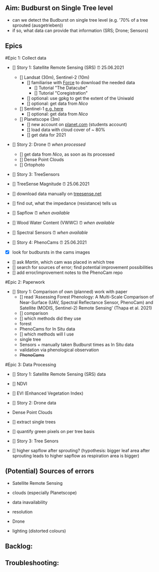 ## Aim: Budburst on Single Tree level
- can we detect the Budburst on single tree level (e.g. '70% of a tree sprouted (ausgetrieben))
- if so, what data can provide that information (SRS; Drone; Sensors)

## Epics

#Epic 1: Collect data

- [] Story 1: Satellite Remote Sensing (SRS) :alarm_clock: 25.06.2021
  - [] Landsat (30m), Sentinel-2 (10m)
    - [] familiarise with [Force](https://force-eo.readthedocs.io/en/latest/howto/index.html) to download the needed data
      - [] Tutorial "The Datacube"
      - [] Tutorial "Coregistration"
    - [] optional: use gpkg to get the extent of the Uniwald
    - [] optional: get data from *Nico*
  - [] Sentinel-1 [e.g. here](https://scihub.copernicus.eu/)
    - [] optional: get data from *Nico*
  - [] Planetscope (3m)
    - [] new account on [planet.com](https://www.planet.com/) (students account)
    - [] load data with cloud cover of ~ 80%
    - [] get data for 2021

- [] Story 2: Drone :alarm_clock: *when processed*
  - [] get data from *Nico*, as soon as its processed
  - [] Dense Point Clouds
  - [] Ortophoto

- [] Story 3: TreeSensors
 - [] TreeSense Magnitude :alarm_clock: 25.06.2021
  - [] download data manually on [treesense.net](https://login.treesense.net/home/)
  - [] find out, what the impedance (resistance) tells us
 - [] Sapflow :alarm_clock: *when available*
 - [] Wood Water Content (VWWC) :alarm_clock: *when available*
 - [] Spectral Sensors :alarm_clock: *when available*
 
- [] Story 4: PhenoCams :alarm_clock: 25.06.2021
 - [x] look for budbursts in the cams images
 - [] ask *Martin*, which cam was placed in which tree
 - [] search for sources of error; find potential improvement possibilities
 - [] add error/improvement notes to the PhenoCam repo

#Epic 2: Paperwork
 
- [] Story 1: Comparison of own (planned) work with paper
  - [] read 'Assessing Forest Phenology: A Multi-Scale Comparison of Near-Surface (UAV, Spectral Reﬂectance Sensor, PhenoCam) and Satellite (MODIS, Sentinel-2) Remote Sensing' (Thapa et al. 2021)
  - [] comparison
   - [] which methods did they use
    - forest
    - PhenoCams for In Situ data
   - [] which methods will I use
    - single tree
    - Sensors + manually taken Budburst times as In Situ data
    - validation via phenological observation
    - <del> PhenoCams </del>

#Epic 3: Data Processing

- [] Story 1: Satellite Remote Sensing (SRS) data
 - [] NDVI
 - [] EVI (Enhanced Vegetation Index)

- [] Story 2: Drone data
 - Dense Point Clouds
  - [] extract single trees
  - [] quantify green pixels on per tree basis
  
- [] Story 3: Tree Senors
 - [] higher sapflow after sprouting? (hypothesis: bigger leaf area after sprouting leads to higher sapflow as respiration area is bigger)
 
## (Potential) Sources of errors

- Satellite Remote Sensing
 - clouds (especially Planetscope)
 - data inavailability
 - resolution
 
- Drone
 - lighting (distorted colours)

## Backlog:


## Troubleshooting:
